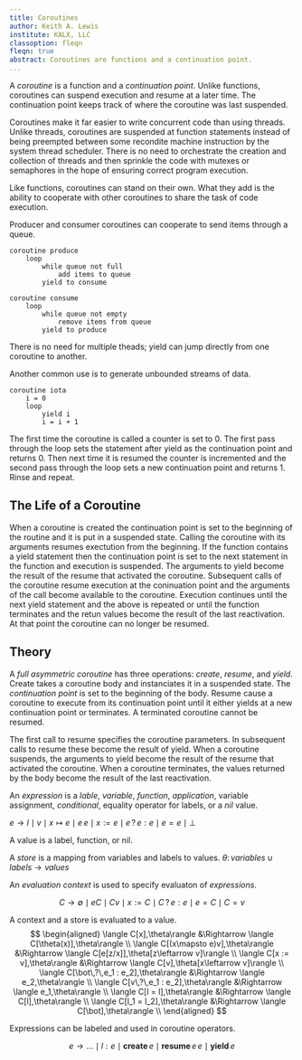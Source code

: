 ```yaml
---
title: Coroutines
author: Keith A. Lewis
institute: KALX, LLC
classoption: fleqn
fleqn: true
abstract: Coroutines are functions and a continuation point.
...
```


A _coroutine_ is a function and a _continuation point_. Unlike functions,
coroutines can suspend execution and resume at a later time.
The continuation point keeps track of where the coroutine was last suspended.

Coroutines make it far easier to write concurrent code than using threads.
Unlike threads, coroutines are suspended at function statements instead
of being preempted between some recondite machine instruction by the system thread scheduler.
There is no need to orchestrate the creation and collection of threads and then
sprinkle the code with mutexes or semaphores in the hope of ensuring correct
program execution.

Like functions, coroutines can stand on their own. What they add is the ability
to cooperate with other coroutines to share the task of code execution.

Producer and consumer coroutines can cooperate to send items through a queue.
```
coroutine produce
	loop
		while queue not full
			add items to queue
		yield to consume

coroutine consume
	loop
		while queue not empty
			remove items from queue
		yield to produce
```
There is no need for multiple theads; yield can jump directly from one
coroutine to another.

Another common use is to generate unbounded streams of data.
```
coroutine iota
	i = 0
	loop
		yield i
		i = i + 1
```
The first time the coroutine is called a counter is set to 0.
The first pass through the loop sets the statement after yield as the
continuation point and returns 0.  Then next time it is resumed the
counter is incremented and the second pass through the loop sets a new
continuation point and returns 1. Rinse and repeat.

## The Life of a Coroutine

When a coroutine is created the continuation point is set to the beginning
of the routine and it is put in a suspended state. Calling the coroutine
with its arguments resumes exectution from the beginning. If the function
contains a yield statement then the continuation point is set to the
next statement in the function and execution is suspended. The arguments
to yield become the result of the resume that activated the coroutine.
Subsequent calls of the coroutine resume execution at the coninuation
point and the arguments of the call become available to the coroutine.
Execution continues until the next yield statement and the above is
repeated or until the function terminates and the retun values
become the result of the last reactivation. At that point the
coroutine can no longer be resumed.

## Theory

A _full asymmetric coroutine_ has three operations: _create_, _resume_, and _yield_.
Create takes a coroutine body and instanciates it in a suspended state.
The _continuation point_ is set to the beginning of the body. Resume cause a
coroutine to execute from its continuation point until it either yields
at a new continuation point or terminates. A terminated coroutine cannot be resumed.

The first call to resume specifies the coroutine parameters. In subsequent calls to
resume these become the result of yield. When a coroutine suspends, the arguments
to yield become the result of the resume that activated the coroutine.
When a coroutine terminates, the values returned by the body become the result
of the last reactivation.

An _expression_ is a _lable_, _variable_, _function_, _application_, variable assignment, _conditional_,
equality operator for labels, or a _nil_ value.

$e \to l\mid v\mid x\mapsto e\mid e\,e\mid x := e\mid e\,?\,e : e\mid e = e\mid \bot$

A value is a label, function, or nil.

A _store_ is a mapping from variables and labels to values.
$\theta\colon\mathit{variables}\cup\mathit{labels}\to\mathit{values}$

An _evaluation context_ is used to specify evaluaton of _expressions_.

$$
C \to \emptyset\mid e C\mid C v\mid x := C\mid  C\,?\,e : e\mid e = C\mid C = v
$$

A context and a store is evaluated to a value.
$$
\begin{aligned}
	\langle C[x],\theta\rangle &\Rightarrow \langle C[\theta(x)],\theta\rangle \\
	\langle C[(x\mapsto e)v],\theta\rangle &\Rightarrow \langle C[e[z/x]],\theta[z\leftarrow v]\rangle \\
	\langle C[x := v],\theta\rangle &\Rightarrow \langle C[v],\theta[x\leftarrow v]\rangle \\
	\langle C[\bot\,?\,e_1 : e_2],\theta\rangle &\Rightarrow \langle e_2,\theta\rangle \\
	\langle C[v\,?\,e_1 : e_2],\theta\rangle &\Rightarrow \langle e_1,\theta\rangle \\
	\langle C[l = l],\theta\rangle &\Rightarrow \langle C[l],\theta\rangle \\
	\langle C[l_1 = l_2],\theta\rangle &\Rightarrow \langle C[\bot],\theta\rangle \\
\end{aligned}
$$

Expressions can be labeled and used in coroutine operators.

$$
e \to \dots\mid l:e\mid \mathbf{create}\,e\mid \mathbf{resume}\,e\,e\mid \mathbf{yield}\,e
$$
